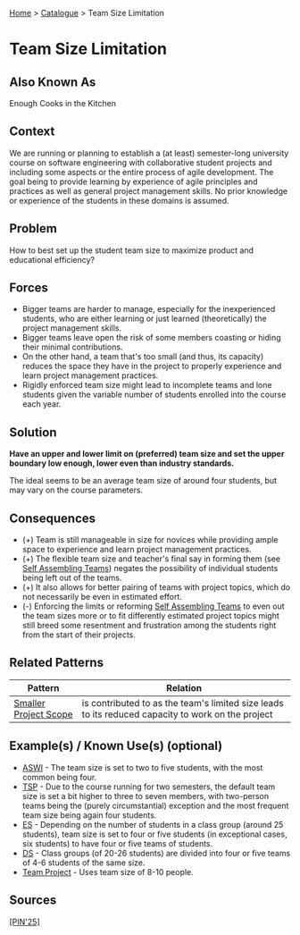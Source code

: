 [Home](../README.md) > [Catalogue](../Patterns_catalogue.md) > Team Size Limitation


# Team Size Limitation

## Also Known As

Enough Cooks in the Kitchen

## Context

We are running or planning to establish a (at least) semester-long university course on software engineering with collaborative student projects and including some aspects or the entire process of agile development. The goal being to provide learning by experience of agile principles and practices as well as general project management skills. No prior knowledge or experience of the students in these domains is assumed.

## Problem

How to best set up the student team size to maximize product and educational efficiency? 

## Forces

 - Bigger teams are harder to manage, especially for the inexperienced students, who are either learning or just learned (theoretically) the project management skills.
 - Bigger teams leave open the risk of some members coasting or hiding their minimal contributions.
 - On the other hand, a team that's too small (and thus, its capacity) reduces the space they have in the project to properly experience and learn project management practices.
 - Rigidly enforced team size might lead to incomplete teams and lone students given the variable number of students enrolled into the course each year.

## Solution

**Have an upper and lower limit on (preferred) team size and set the upper boundary low enough, lower even than industry standards.**

The ideal seems to be an average team size of around four students, but may vary on the course parameters.

## Consequences

 - (+) Team is still manageable in size for novices while providing ample space to experience and learn project management practices.
 - (+) The flexible team size and teacher's final say in forming them (see [Self Assembling Teams](Self_Assembling_Teams.md)) negates the possibility of individual students being left out of the teams.
 - (+) It also allows for better pairing of teams with project topics, which do not necessarily be even in estimated effort.
 - (-) Enforcing the limits or reforming [Self Assembling Teams](Self_Assembling_Teams.md) to even out the team sizes more or to fit differently estimated project topics might still breed some resentment and frustration among the students right from the start of their projects.

## Related Patterns

|Pattern  | Relation |
|--|--|
|[Smaller Project Scope](Smaller_Project_Scope.md)|is contributed to as the team's limited size leads to its reduced capacity to work on the project|

 
## Example(s) / Known Use(s) (optional) 

 - [ASWI](https://portal.zcu.cz/portal/studium/prohlizeni.html?pc_pagenavigationalstate=AAAAAQAGNjY0ODM5EwEAAAABAAhzdGF0ZUtleQAAAAEAFC05MjIzMzcyMDM2ODU0NzY3NTM1AAAAAA**#prohlizeniSearchResult) - The team size is set to two to five students, with the most common being four.
 - [TSP](https://portal.zcu.cz/portal/studium/prohlizeni.html?pc_pagenavigationalstate=AAAAAQAGNjY0ODM5EwEAAAABAAhzdGF0ZUtleQAAAAEAFC05MjIzMzcyMDM2ODU0NzY3NTMzAAAAAA**#prohlizeniSearchResult) - Due to the course running for two semesters, the default team size is set a bit higher to three to seven members, with two-person teams being the (purely circumstantial) exception and the most frequent team size being again four students. 
 - [ES](https://sigarra.up.pt/feup/en/UCURR_GERAL.FICHA_UC_VIEW?pv_ocorrencia_id=541882) - Depending on the number of students in a class group (around 25 students), team size is set to four or five students (in exceptional cases, six students) to have four or five teams of students.
 - [DS](https://sigarra.up.pt/feup/en/UCURR_GERAL.FICHA_UC_VIEW?pv_ocorrencia_id=518806) - Class groups (of 20-26 students) are divided into four or five teams of 4-6 students of the same size.
 - [Team Project](https://www.cs.ubbcluj.ro/files/curricula/2025/syllabus/IE_sem5_MLE5012_en_dsuciu_2025_9414.pdf) - Uses team size of 8-10 people.

## Sources

[[PIN'25]](../References.md)
